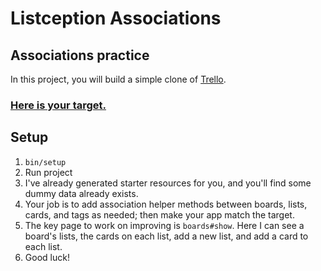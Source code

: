 # Listception Associations

## Associations practice

In this project, you will build a simple clone of [Trello](https://trello.com/).

### [Here is your target.](https://listception-associations.herokuapp.com/)

## Setup

 1. `bin/setup`
 1. Run project
 1. I've already generated starter resources for you, and you'll find some dummy data already exists.
 1. Your job is to add association helper methods between boards, lists, cards, and tags as needed; then make your app match the target.
 1. The key page to work on improving is `boards#show`. Here I can see a board's lists, the cards on each list, add a new list, and add a card to each list.
 1. Good luck!
